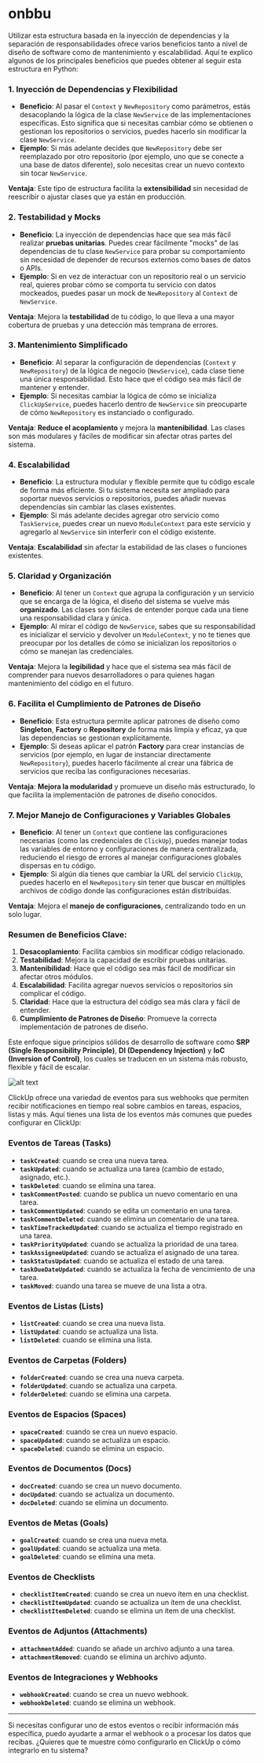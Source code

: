 # onbbu

Utilizar esta estructura basada en la inyección de dependencias y la separación de responsabilidades ofrece varios beneficios tanto a nivel de diseño de software como de mantenimiento y escalabilidad. Aquí te explico algunos de los principales beneficios que puedes obtener al seguir esta estructura en Python:

### 1. **Inyección de Dependencias y Flexibilidad**
   - **Beneficio**: Al pasar el `Context` y `NewRepository` como parámetros, estás desacoplando la lógica de la clase `NewService` de las implementaciones específicas. Esto significa que si necesitas cambiar cómo se obtienen o gestionan los repositorios o servicios, puedes hacerlo sin modificar la clase `NewService`.
   - **Ejemplo**: Si más adelante decides que `NewRepository` debe ser reemplazado por otro repositorio (por ejemplo, uno que se conecte a una base de datos diferente), solo necesitas crear un nuevo contexto sin tocar `NewService`.
   
   **Ventaja**: Este tipo de estructura facilita la **extensibilidad** sin necesidad de reescribir o ajustar clases que ya están en producción.

### 2. **Testabilidad y Mocks**
   - **Beneficio**: La inyección de dependencias hace que sea más fácil realizar **pruebas unitarias**. Puedes crear fácilmente "mocks" de las dependencias de tu clase `NewService` para probar su comportamiento sin necesidad de depender de recursos externos como bases de datos o APIs.
   - **Ejemplo**: Si en vez de interactuar con un repositorio real o un servicio real, quieres probar cómo se comporta tu servicio con datos mockeados, puedes pasar un mock de `NewRepository` al `Context` de `NewService`.

   **Ventaja**: Mejora la **testabilidad** de tu código, lo que lleva a una mayor cobertura de pruebas y una detección más temprana de errores.

### 3. **Mantenimiento Simplificado**
   - **Beneficio**: Al separar la configuración de dependencias (`Context` y `NewRepository`) de la lógica de negocio (`NewService`), cada clase tiene una única responsabilidad. Esto hace que el código sea más fácil de mantener y entender.
   - **Ejemplo**: Si necesitas cambiar la lógica de cómo se inicializa `ClickUpService`, puedes hacerlo dentro de `NewService` sin preocuparte de cómo `NewRepository` es instanciado o configurado.

   **Ventaja**: **Reduce el acoplamiento** y mejora la **mantenibilidad**. Las clases son más modulares y fáciles de modificar sin afectar otras partes del sistema.

### 4. **Escalabilidad**
   - **Beneficio**: La estructura modular y flexible permite que tu código escale de forma más eficiente. Si tu sistema necesita ser ampliado para soportar nuevos servicios o repositorios, puedes añadir nuevas dependencias sin cambiar las clases existentes.
   - **Ejemplo**: Si más adelante decides agregar otro servicio como `TaskService`, puedes crear un nuevo `ModuleContext` para este servicio y agregarlo al `NewService` sin interferir con el código existente.
   
   **Ventaja**: **Escalabilidad** sin afectar la estabilidad de las clases o funciones existentes.

### 5. **Claridad y Organización**
   - **Beneficio**: Al tener un `Context` que agrupa la configuración y un servicio que se encarga de la lógica, el diseño del sistema se vuelve más **organizado**. Las clases son fáciles de entender porque cada una tiene una responsabilidad clara y única.
   - **Ejemplo**: Al mirar el código de `NewService`, sabes que su responsabilidad es inicializar el servicio y devolver un `ModuleContext`, y no te tienes que preocupar por los detalles de cómo se inicializan los repositorios o cómo se manejan las credenciales.
   
   **Ventaja**: Mejora la **legibilidad** y hace que el sistema sea más fácil de comprender para nuevos desarrolladores o para quienes hagan mantenimiento del código en el futuro.

### 6. **Facilita el Cumplimiento de Patrones de Diseño**
   - **Beneficio**: Esta estructura permite aplicar patrones de diseño como **Singleton**, **Factory** o **Repository** de forma más limpia y eficaz, ya que las dependencias se gestionan explícitamente.
   - **Ejemplo**: Si deseas aplicar el patrón **Factory** para crear instancias de servicios (por ejemplo, en lugar de instanciar directamente `NewRepository`), puedes hacerlo fácilmente al crear una fábrica de servicios que reciba las configuraciones necesarias.
   
   **Ventaja**: **Mejora la modularidad** y promueve un diseño más estructurado, lo que facilita la implementación de patrones de diseño conocidos.

### 7. **Mejor Manejo de Configuraciones y Variables Globales**
   - **Beneficio**: Al tener un `Context` que contiene las configuraciones necesarias (como las credenciales de `ClickUp`), puedes manejar todas las variables de entorno y configuraciones de manera centralizada, reduciendo el riesgo de errores al manejar configuraciones globales dispersas en tu código.
   - **Ejemplo**: Si algún día tienes que cambiar la URL del servicio `ClickUp`, puedes hacerlo en el `NewRepository` sin tener que buscar en múltiples archivos de código donde las configuraciones están distribuidas.
   
   **Ventaja**: Mejora el **manejo de configuraciones**, centralizando todo en un solo lugar.

### Resumen de Beneficios Clave:

1. **Desacoplamiento**: Facilita cambios sin modificar código relacionado.
2. **Testabilidad**: Mejora la capacidad de escribir pruebas unitarias.
3. **Mantenibilidad**: Hace que el código sea más fácil de modificar sin afectar otros módulos.
4. **Escalabilidad**: Facilita agregar nuevos servicios o repositorios sin complicar el código.
5. **Claridad**: Hace que la estructura del código sea más clara y fácil de entender.
6. **Cumplimiento de Patrones de Diseño**: Promueve la correcta implementación de patrones de diseño.

Este enfoque sigue principios sólidos de desarrollo de software como **SRP (Single Responsibility Principle)**, **DI (Dependency Injection)** y **IoC (Inversion of Control)**, los cuales se traducen en un sistema más robusto, flexible y fácil de escalar.

![alt text](/assets/image.png)



ClickUp ofrece una variedad de eventos para sus webhooks que permiten recibir notificaciones en tiempo real sobre cambios en tareas, espacios, listas y más. Aquí tienes una lista de los eventos más comunes que puedes configurar en ClickUp:

### **Eventos de Tareas (Tasks)**
- **`taskCreated`**: cuando se crea una nueva tarea.  
- **`taskUpdated`**: cuando se actualiza una tarea (cambio de estado, asignado, etc.).  
- **`taskDeleted`**: cuando se elimina una tarea.  
- **`taskCommentPosted`**: cuando se publica un nuevo comentario en una tarea.  
- **`taskCommentUpdated`**: cuando se edita un comentario en una tarea.  
- **`taskCommentDeleted`**: cuando se elimina un comentario de una tarea.  
- **`taskTimeTrackedUpdated`**: cuando se actualiza el tiempo registrado en una tarea.  
- **`taskPriorityUpdated`**: cuando se actualiza la prioridad de una tarea.  
- **`taskAssigneeUpdated`**: cuando se actualiza el asignado de una tarea.  
- **`taskStatusUpdated`**: cuando se actualiza el estado de una tarea.  
- **`taskDueDateUpdated`**: cuando se actualiza la fecha de vencimiento de una tarea.  
- **`taskMoved`**: cuando una tarea se mueve de una lista a otra.

### **Eventos de Listas (Lists)**
- **`listCreated`**: cuando se crea una nueva lista.  
- **`listUpdated`**: cuando se actualiza una lista.  
- **`listDeleted`**: cuando se elimina una lista.

### **Eventos de Carpetas (Folders)**
- **`folderCreated`**: cuando se crea una nueva carpeta.  
- **`folderUpdated`**: cuando se actualiza una carpeta.  
- **`folderDeleted`**: cuando se elimina una carpeta.

### **Eventos de Espacios (Spaces)**
- **`spaceCreated`**: cuando se crea un nuevo espacio.  
- **`spaceUpdated`**: cuando se actualiza un espacio.  
- **`spaceDeleted`**: cuando se elimina un espacio.

### **Eventos de Documentos (Docs)**
- **`docCreated`**: cuando se crea un nuevo documento.  
- **`docUpdated`**: cuando se actualiza un documento.  
- **`docDeleted`**: cuando se elimina un documento.

### **Eventos de Metas (Goals)**
- **`goalCreated`**: cuando se crea una nueva meta.  
- **`goalUpdated`**: cuando se actualiza una meta.  
- **`goalDeleted`**: cuando se elimina una meta.

### **Eventos de Checklists**
- **`checklistItemCreated`**: cuando se crea un nuevo ítem en una checklist.  
- **`checklistItemUpdated`**: cuando se actualiza un ítem de una checklist.  
- **`checklistItemDeleted`**: cuando se elimina un ítem de una checklist.

### **Eventos de Adjuntos (Attachments)**
- **`attachmentAdded`**: cuando se añade un archivo adjunto a una tarea.  
- **`attachmentRemoved`**: cuando se elimina un archivo adjunto.

### **Eventos de Integraciones y Webhooks**
- **`webhookCreated`**: cuando se crea un nuevo webhook.  
- **`webhookDeleted`**: cuando se elimina un webhook.

---

Si necesitas configurar uno de estos eventos o recibir información más específica, puedo ayudarte a armar el webhook o a procesar los datos que recibas. ¿Quieres que te muestre cómo configurarlo en ClickUp o cómo integrarlo en tu sistema?  